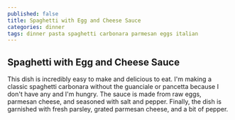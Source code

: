 ```yaml
---
published: false
title: Spaghetti with Egg and Cheese Sauce
categories: dinner
tags: dinner pasta spaghetti carbonara parmesan eggs italian
---
```

## Spaghetti with Egg and Cheese Sauce

This dish is incredibly easy to make and delicious to eat. I'm making a classic spaghetti carbonara without the guanciale or pancetta because I don't have any and I'm hungry. The sauce is made from raw eggs, parmesan cheese, and seasoned with salt and pepper. Finally, the dish is garnished with fresh parsley, grated parmesan cheese, and a bit of pepper.



